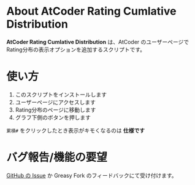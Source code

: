 # About AtCoder Rating Cumlative Distribution

**AtCoder Rating Cumlative Distribution** は、AtCoder のユーザーページでRating分布の表示オプションを追加するスクリプトです。

# 使い方

1. このスクリプトをインストールします
2. ユーザーページにアクセスします
3. Rating分布のページに移動します
4. グラフ下側のボタンを押します

`累積#` をクリックしたとき表示がキモくなるのは **仕様です**

# バグ報告/機能の要望

[GitHub の Issue](https://github.com/AAAR-Salmon/Userscripts/issues) か Greasy Fork のフィードバックにて受け付けます。

